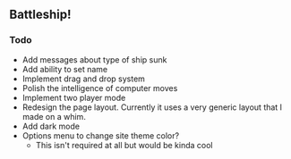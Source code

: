 ## Battleship!

### Todo

- Add messages about type of ship sunk
- Add ability to set name
- Implement drag and drop system
- Polish the intelligence of computer moves
- Implement two player mode
- Redesign the page layout. Currently it uses a very generic layout that I made
  on a whim.
- Add dark mode
- Options menu to change site theme color?
  - This isn't required at all but would be kinda cool

